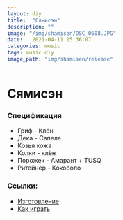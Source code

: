 ```yaml
---
layout: diy
title:  "Сямисэн"
description: ""
image: "/img/shamisen/DSC_0608.JPG"
date:   2021-04-11 15:36:07
categories: music
tags: music diy
image_path: "img/shamisen/release"
---
```


# Сямисэн

### Спецификация

* Гриф - Клён  
* Дека - Сапеле  
* Козья кожа
* Колки - клён  
* Порожек - Амарант + TUSQ  
* Ритейнер - Кокоболо  

### Ссылки:
* <a href="/music/shamisen_1/">Изготовление</a>  
* <a href="/music/shamisen_2/">Как играть</a>

<br><br>  